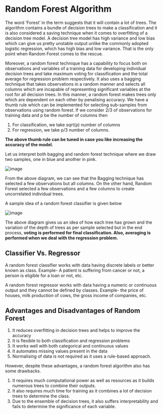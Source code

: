 # Random Forest Algorithm

The word ‘Forest’ in the term suggests that it will contain a lot of trees. The algorithm contains a bundle of decision trees to make a classification and it is also considered a saving technique when it comes to overfitting of a decision tree model. A decision tree model has high variance and low bias which can give us pretty unstable output unlike the commonly adopted logistic regression, which has high bias and low variance. That is the only point when Random Forest comes to the rescue. 


Moreover, a random forest technique has a capability to focus both on observations and variables of a training data for developing individual decision trees and take maximum voting for classification and the total average for regression problem respectively.  It also uses a bagging technique that takes observations in a random manner and selects all columns which are incapable of representing significant variables at the root for all decision trees. In this manner, a random forest makes trees only which are dependent on each other by penalising accuracy. We have a thumb rule which can be implemented for selecting sub-samples from observations using random forest. If we consider 2/3 of observations for training data and p be the number of columns then 

1.  For classification, we take sqrt(p) number of columns
2.  For regression, we take p/3 number of columns.

**The above thumb rule can be tuned in case you like increasing the accuracy of the model.**

Let us interpret both bagging and random forest technique where we draw two samples, one in blue and another in pink.

![image](https://user-images.githubusercontent.com/30498799/115809396-9cb4c980-a41e-11eb-8f9f-407950242a25.png)

From the above diagram, we can see that the Bagging technique has selected a few observations but all columns. On the other hand, Random Forest selected a few observations and a few columns to create uncorrelated individual trees.


A sample idea of a random forest classifier is given below


![image](https://user-images.githubusercontent.com/30498799/115809432-b0603000-a41e-11eb-85ca-faa9b6eba3b5.png)


The above diagram gives us an idea of how each tree has grown and the variation of the depth of trees as per sample selected but in the end process, **voting is performed for final classification. Also, averaging is performed when we deal with the regression problem.**


## Classifier Vs. Regressor

A random forest classifier works with data having discrete labels or better known as class. 
Example- A patient is suffering from cancer or not, a person is eligible for a loan or not, etc.

A random forest regressor works with data having a numeric or continuous output and they cannot be defined by classes.
Example- the price of houses, milk production of cows, the gross income of companies, etc.


## Advantages and Disadvantages of Random Forest

1.  It reduces overfitting in decision trees and helps to improve the accuracy
2.  It is flexible to both classification and regression problems
3.  It works well with both categorical and continuous values
4.  It automates missing values present in the data
5.  Normalising of data is not required as it uses a rule-based approach.


However, despite these advantages, a random forest algorithm also has some drawbacks.
1.  It requires much computational power as well as resources as it builds numerous trees to combine their outputs. 
2.  It also requires much time for training as it combines a lot of decision trees to determine the class.
3.  Due to the ensemble of decision trees, it also suffers interpretability and fails to determine the significance of each variable.




